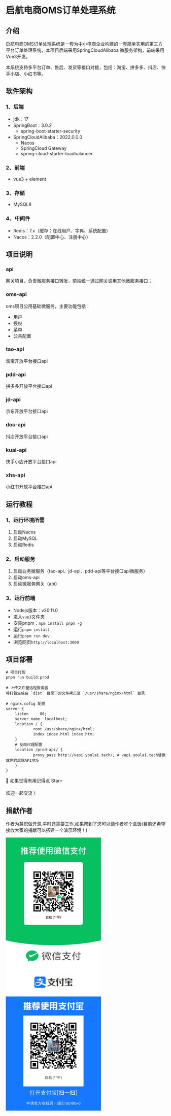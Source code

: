 # 启航电商OMS订单处理系统

## 介绍
启航电商OMS订单处理系统是一套为中小电商企业构建的一套简单实用的第三方平台订单处理系统，本项目后端采用SpringCloudAlibaba 微服务架构，前端采用Vue3开发。

本系统支持多平台订单、售后、发货等接口对接，包括：淘宝、拼多多、抖店、快手小店、小红书等。

## 软件架构
### 1、后端
+ jdk：17
+ SpringBoot：3.0.2
  + spring-boot-starter-security 
+ SpringCloudAlibaba：2022.0.0.0
  + Nacos
  + SpringCloud Gateway
  + spring-cloud-starter-loadbalancer

### 2、前端
+ vue3 + element

### 3、存储
+ MySQL8

### 4、中间件
+ Redis：7.x（缓存：在线用户、字典、系统配置）
+ Nacos：2.2.0（配置中心、注册中心）

## 项目说明
### api
网关项目，负责微服务接口转发，前端统一通过网关调用其他微服务接口；

### oms-api
oms项目公用基础微服务，主要功能包括：
+ 用户
+ 授权
+ 菜单
+ 公共配置

### tao-api
淘宝开放平台接口api

### pdd-api
拼多多开放平台接口api

### jd-api
京东开放平台接口api

### dou-api
抖店开放平台接口api

### kuai-api
快手小店开放平台接口api

### xhs-api
小红书开放平台接口api

## 运行教程
### 1、运行环境所需

1.  启动Nacos
2.  启动MySQL
3.  启动Redis

### 2、启动服务
1.  启动业务微服务（tao-api、jd-api、pdd-api等平台接口api微服务）
2.  启动oms-api
3.  启动微服务网关（api）

### 3、运行前端
+ Nodejs版本：v20.11.0
+ 进入`vue3`文件夹
+ 安装pnpm：`npm install pnpm -g`
+ 运行`pnpm install` 
+ 运行`pnpm run dev`
+ 浏览网页`http://localhost:3000`

## 项目部署

```
# 项目打包
pnpm run build:prod

# 上传文件至远程服务器
将打包生成在 `dist` 目录下的文件拷贝至 `/usr/share/nginx/html` 目录

# nginx.cofig 配置
server {
	listen     80;
	server_name  localhost;
	location / {
			root /usr/share/nginx/html;
			index index.html index.htm;
	}
	# 反向代理配置
	location /prod-api/ {
			proxy_pass http://vapi.youlai.tech/; # vapi.youlai.tech替换成你的后端API地址
	}
}
```


💖 如果觉得有用记得点 Star⭐


欢迎一起交流！



## 捐献作者
作者为兼职做开源,平时还需要工作,如果帮到了您可以请作者吃个盒饭(目前还希望接收大家的捐献可以搭建一个演示环境！)


<img src="./weixinzhifu.jpg" width="300px" />
<img src="./zhifubao.jpg" width="300px" />

